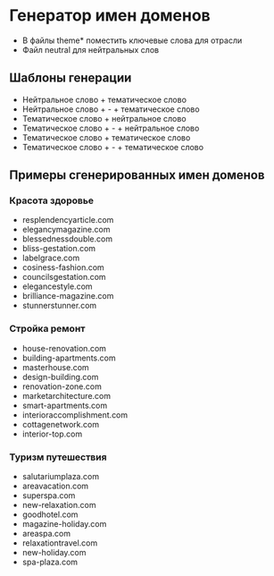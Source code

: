 # Генератор имен доменов

- В файлы theme* поместить ключевые слова для отрасли
- Файл neutral для нейтральных слов

## Шаблоны генерации

- Нейтральное слово + тематическое слово
- Нейтральное слово + - + тематическое слово
- Тематическое слово + нейтральное слово
- Тематическое слово + - + нейтральное слово
- Тематическое слово + тематическое слово
- Тематическое слово + - + тематическое слово

## Примеры сгенерированных имен доменов

### Красота здоровье

- resplendencyarticle.com
- elegancymagazine.com
- blessednessdouble.com
- bliss-gestation.com
- labelgrace.com
- cosiness-fashion.com
- councilsgestation.com
- elegancestyle.com
- brilliance-magazine.com
- stunnerstunner.com

### Стройка ремонт

- house-renovation.com
- building-apartments.com
- masterhouse.com
- design-building.com
- renovation-zone.com
- marketarchitecture.com
- smart-apartments.com
- interioraccomplishment.com
- cottagenetwork.com
- interior-top.com

### Туризм путешествия

- salutariumplaza.com
- areavacation.com
- superspa.com
- new-relaxation.com
- goodhotel.com
- magazine-holiday.com
- areaspa.com
- relaxationtravel.com
- new-holiday.com
- spa-plaza.com